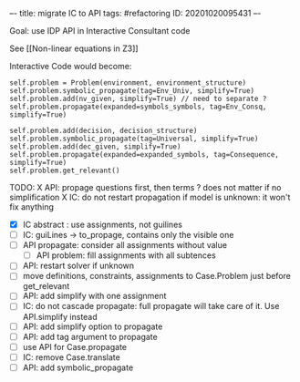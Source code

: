 –-
title: migrate IC to API
tags: #refactoring
   ID: 20201020095431
–-

Goal: use IDP API in Interactive Consultant code

See [[Non-linear equations in Z3]]

Interactive Code would become:
~~~~
self.problem = Problem(environment, environment_structure)
self.problem.symbolic_propagate(tag=Env_Univ, simplify=True)
self.problem.add(nv_given, simplify=True) // need to separate ?
self.problem.propagate(expanded=symbols_symbols, tag=Env_Consq, simplify=True)

self.problem.add(decision, decision_structure)
self.problem.symbolic_propagate(tag=Universal, simplify=True)
self.problem.add(dec_given, simplify=True)
self.problem.propagate(expanded=expanded_symbols, tag=Consequence, simplify=True)
self.problem.get_relevant()
~~~~

TODO:
X API: propage questions first, then terms ? does not matter if no simplification
X IC: do not restart propagation if model is unknown: it won't fix anything
- [x] IC abstract : use assignments, not guilines
- [ ] IC: guiLines → to_propage, contains only the visible one
- [ ] API propagate: consider all assignments without value
    - [ ] API problem: fill assignments with all subtences
- [ ] API: restart solver if unknown
- [ ] move definitions, constraints, assignments to Case.Problem just before get_relevant
- [ ] API: add simplify with one assignment
- [ ] IC: do not cascade propagate: full propagate will take care of it.  Use API.simplify instead
- [ ] API: add simplify option to propagate
- [ ] API: add tag argument to propagate
- [ ] use API for Case.propagate
- [ ] IC: remove Case.translate
- [ ] API: add symbolic_propagate